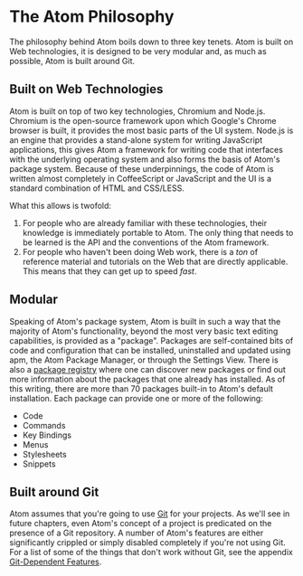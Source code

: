 # The Atom Philosophy

The philosophy behind Atom boils down to three key tenets. Atom is built on Web technologies, it is designed to be very modular and, as much as possible, Atom is built around Git.

## Built on Web Technologies

Atom is built on top of two key technologies, Chromium and Node.js. Chromium is the open-source framework upon which Google's Chrome browser is built, it provides the most basic parts of the UI system. Node.js is an engine that provides a stand-alone system for writing JavaScript applications, this gives Atom a framework for writing code that interfaces with the underlying operating system and also forms the basis of Atom's package system. Because of these underpinnings, the code of Atom is written almost completely in CoffeeScript or JavaScript and the UI is a standard combination of HTML and CSS/LESS.

What this allows is twofold:

1. For people who are already familiar with these technologies, their knowledge is immediately portable to Atom. The only thing that needs to be learned is the API and the conventions of the Atom framework.
1. For people who haven't been doing Web work, there is a *ton* of reference material and tutorials on the Web that are directly applicable. This means that they can get up to speed *fast*.

## Modular

Speaking of Atom's package system, Atom is built in such a way that the majority of Atom's functionality, beyond the most very basic text editing capabilities, is provided as a "package". Packages are self-contained bits of code and configuration that can be installed, uninstalled and updated using apm, the Atom Package Manager, or through the Settings View. There is also a [package registry][packages] where one can discover new packages or find out more information about the packages that one already has installed. As of this writing, there are more than 70 packages built-in to Atom's default installation. Each package can provide one or more of the following:

* Code
* Commands
* Key Bindings
* Menus
* Stylesheets
* Snippets

## Built around Git

Atom assumes that you're going to use [Git][git] for your projects. As we'll see in future chapters, even Atom's concept of a project is predicated on the presence of a Git repository. A number of Atom's features are either significantly crippled or simply disabled completely if you're not using Git. For a list of some of the things that don't work without Git, see the appendix [Git-Dependent Features][git-dependent-features].

[git]: http://git-scm.com
[git-dependent-features]: /big-book-of-atom/appendices/git-dependent-features.html
[packages]: https://atom.io/packages
